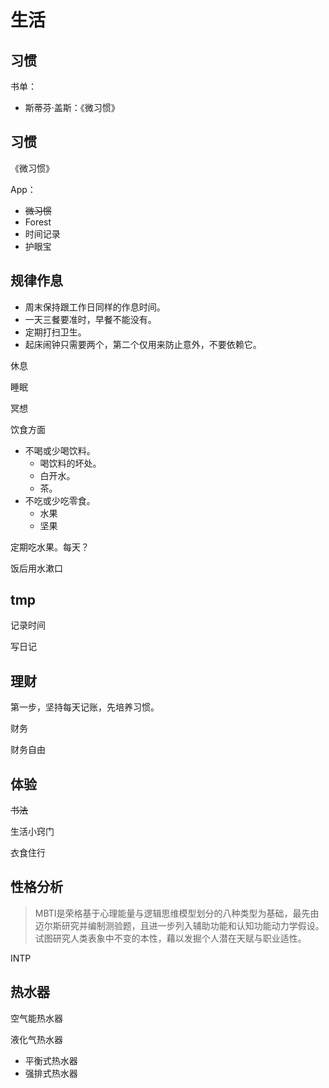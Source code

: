 # 生活

## 习惯

书单：

* 斯蒂芬·盖斯：《微习惯》

## 习惯

《微习惯》

App：

* ~~微习惯~~
* Forest
* 时间记录
* 护眼宝

## 规律作息

* 周末保持跟工作日同样的作息时间。
* 一天三餐要准时，早餐不能没有。
* 定期打扫卫生。
* 起床闹钟只需要两个，第二个仅用来防止意外，不要依赖它。

休息

睡眠

冥想

饮食方面

* 不喝或少喝饮料。
    * 喝饮料的坏处。
    * 白开水。
    * 茶。
* 不吃或少吃零食。
    * 水果
    * 坚果

定期吃水果。每天？

饭后用水漱口

## tmp

记录时间

写日记

## 理财

第一步，坚持每天记账，先培养习惯。

财务

财务自由

## 体验


~~书法~~

生活小窍门

衣食住行

## 性格分析

> MBTI是荣格基于心理能量与逻辑思维模型划分的八种类型为基础，最先由迈尔斯研究并编制测验题，且进一步列入辅助功能和认知功能动力学假设。试图研究人类表象中不变的本性，藉以发掘个人潜在天赋与职业适性。

INTP



## 热水器

空气能热水器

液化气热水器

* 平衡式热水器
* 强排式热水器


